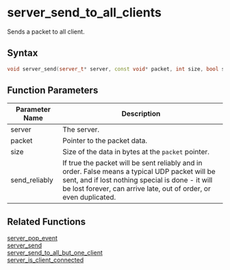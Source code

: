 # server_send_to_all_clients

Sends a packet to all client.

## Syntax

```cpp
void server_send(server_t* server, const void* packet, int size, bool send_reliably);
```

## Function Parameters

Parameter Name | Description
--- | ---
server | The server.
packet | Pointer to the packet data.
size | Size of the data in bytes at the `packet` pointer.
send_reliably | If true the packet will be sent reliably and in order. False means a typical UDP packet will be sent, and if lost nothing special is done - it will be lost forever, can arrive late, out of order, or even duplicated.

## Related Functions

[server_pop_event](https://github.com/RandyGaul/cute_framework/blob/master/docs/networking/server/server_pop_event.md)  
[server_send](https://github.com/RandyGaul/cute_framework/blob/master/docs/networking/server/server_send.md)  
[server_send_to_all_but_one_client](https://github.com/RandyGaul/cute_framework/blob/master/docs/networking/server/server_send_to_all_but_one_client.md)  
[server_is_client_connected](https://github.com/RandyGaul/cute_framework/blob/master/docs/networking/server/server_is_client_connected.md)  
